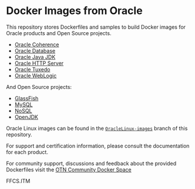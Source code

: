 # Docker Images from Oracle

This repository stores Dockerfiles and samples to build Docker images for Oracle products and Open Source projects.

 - [Oracle Coherence](./OracleCoherence)
 - [Oracle Database](./OracleDatabase)
 - [Oracle Java JDK](./OracleJDK)
 - [Oracle HTTP Server](./OracleHTTPServer)
 - [Oracle Tuxedo](./OracleTuxedo)
 - [Oracle WebLogic](./OracleWebLogic)

And Open Source projects:

 - [GlassFish](./GlassFish)
 - [MySQL](https://github.com/mysql/mysql-docker/)
 - [NoSQL](./NoSQL)
 - [OpenJDK](./OpenJDK)

Oracle Linux images can be found in the [`OracleLinux-images`](https://github.com/oracle/docker/tree/OracleLinux-images) branch of this repository.

For support and certification information, please consult the documentation for each product.

For community support, discussions and feedback about the provided Dockerfiles visit the [OTN Community Docker Space](https://community.oracle.com/community/docker/overview)

FFCS.ITM